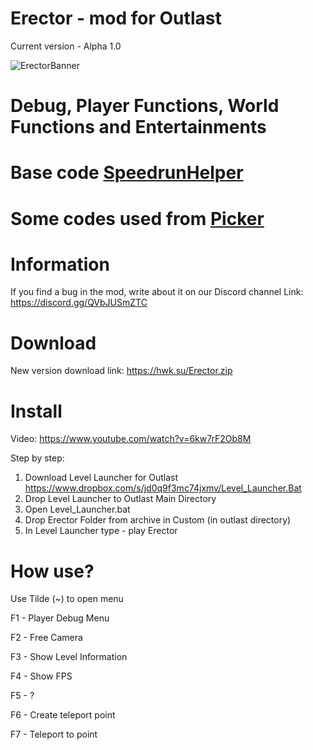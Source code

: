 # Erector - mod for Outlast
Current version - Alpha 1.0

![ErectorBanner](https://github.com/Heawikk/Erector/assets/132798471/532a7d18-b06b-49a9-8754-9b95a3b5bdee)

# Debug, Player Functions, World Functions and Entertainments
# Base code <a href="https://github.com/superboo07/Outlast-Level-Editor/tree/main/Development/Src/SpeedrunHelper" target="_blank">SpeedrunHelper</a>
# Some codes used from <a href="https://github.com/ShyKiss/Picker" target="_blank">Picker</a>

# Information
If you find a bug in the mod, write about it on our Discord channel
Link: https://discord.gg/QVbJUSmZTC

# Download
New version download link:
https://hwk.su/Erector.zip

# Install
Video:
https://www.youtube.com/watch?v=6kw7rF2Ob8M

Step by step:
1. Download Level Launcher for Outlast
https://www.dropbox.com/s/jd0q9f3mc74jxmv/Level_Launcher.Bat
2. Drop Level Launcher to Outlast Main Directory
3. Open Level_Launcher.bat
4. Drop Erector Folder from archive in Custom (in outlast directory) 
5. In Level Launcher type - play Erector

# How use?
<p>Use Tilde (~) to open menu</p>

<p>F1 - Player Debug Menu</p>
<p>F2 - Free Camera</p>
<p>F3 - Show Level Information</p>
<p>F4 - Show FPS</p>
<p>F5 - ?</p>
<p>F6 - Create teleport point</p>
<p>F7 - Teleport to point</p>
